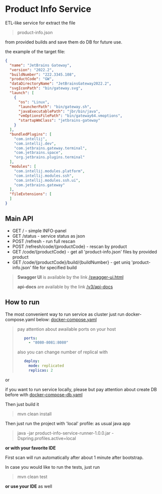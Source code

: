 # Product Info Service
ETL-like service for extract the file
> product-info.json

from provided builds and save them do DB for future use.

the example of the target file:
```json
{
  "name": "JetBrains Gateway",
  "version": "2022.2",
  "buildNumber": "222.3345.108",
  "productCode": "GW",
  "dataDirectoryName": "JetBrainsGateway2022.2",
  "svgIconPath": "bin/gateway.svg",
  "launch": [
    {
      "os": "Linux",
      "launcherPath": "bin/gateway.sh",
      "javaExecutablePath": "jbr/bin/java",
      "vmOptionsFilePath": "bin/gateway64.vmoptions",
      "startupWmClass": "jetbrains-gateway"
    }
  ],
  "bundledPlugins": [
    "com.intellij",
    "com.intellij.dev",
    "com.jetbrains.gateway.terminal",
    "com.jetbrains.space",
    "org.jetbrains.plugins.terminal"
  ],
  "modules": [
    "com.intellij.modules.platform",
    "com.intellij.modules.ssh",
    "com.intellij.modules.ssh.ui",
    "com.jetbrains.gateway"
  ],
  "fileExtensions": [
  ]
}
```
## Main API
*  GET / - simple INFO-panel
* GET /status - service status as json
* POST /refresh - run full rescan
* POST /refresh/code/{productCode} - rescan by product
* GET /code/{productCode} - get all 'product-info.json' files by provided product
* GET /code/{productCode}/build/{buildNumber} - get uniq 'product-info.json' file for specified build

> **Swagger UI** is available by the link [/swagger-ui.html](/swagger-ui.html)
> 
> **api-docs** are available by the link [/v3/api-docs](/v3/api-docs)

## How to run
The most convenient way to run service as cluster just run docker-compose.yaml below:
[docker-compose.yaml](docker-compose.yaml)
> pay attention about awailable ports on your host 
> ```yaml
>    ports:
>      - "8080-8081:8080"
>```
> also you can change number of replical with
> ```yaml
>    deploy:
>      mode: replicated
>      replicas: 2
>```

or

if you want to run service locally, please but pay attention about create DB before with [docker-compose-db.yaml](docker-compose-db.yaml)

Then just build it
> mvn clean install

Then just run the project with 'local' profile:
as usual java app
> java -jar product-info-service-runner-1.0.0.jar -Dspring.profiles.active=local

**or with your favorite IDE**

First scan will run automatically after about 1 minute after bootstrap.

In case you would like to run the tests, just run
> mvn clean test

**or use your IDE** as well

